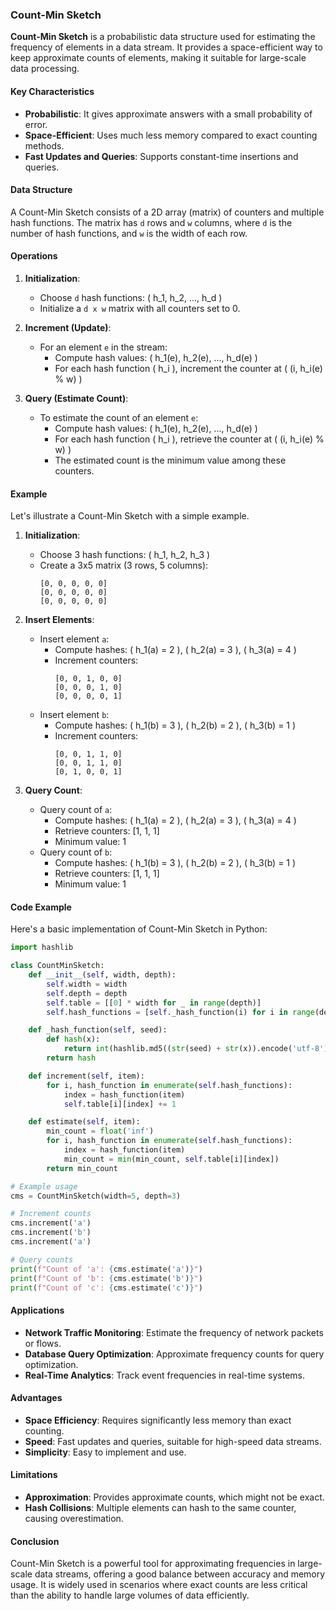 ### Count-Min Sketch

**Count-Min Sketch** is a probabilistic data structure used for estimating the frequency of elements in a data stream. It provides a space-efficient way to keep approximate counts of elements, making it suitable for large-scale data processing.

#### Key Characteristics
- **Probabilistic**: It gives approximate answers with a small probability of error.
- **Space-Efficient**: Uses much less memory compared to exact counting methods.
- **Fast Updates and Queries**: Supports constant-time insertions and queries.

#### Data Structure
A Count-Min Sketch consists of a 2D array (matrix) of counters and multiple hash functions. The matrix has `d` rows and `w` columns, where `d` is the number of hash functions, and `w` is the width of each row.

#### Operations

1. **Initialization**:
   - Choose `d` hash functions: \( h_1, h_2, ..., h_d \)
   - Initialize a `d x w` matrix with all counters set to 0.

2. **Increment (Update)**:
   - For an element `e` in the stream:
     - Compute hash values: \( h_1(e), h_2(e), ..., h_d(e) \)
     - For each hash function \( h_i \), increment the counter at \( (i, h_i(e) \% w) \)

3. **Query (Estimate Count)**:
   - To estimate the count of an element `e`:
     - Compute hash values: \( h_1(e), h_2(e), ..., h_d(e) \)
     - For each hash function \( h_i \), retrieve the counter at \( (i, h_i(e) \% w) \)
     - The estimated count is the minimum value among these counters.

#### Example

Let's illustrate a Count-Min Sketch with a simple example.

1. **Initialization**:
   - Choose 3 hash functions: \( h_1, h_2, h_3 \)
   - Create a 3x5 matrix (3 rows, 5 columns):
     ```
     [0, 0, 0, 0, 0]
     [0, 0, 0, 0, 0]
     [0, 0, 0, 0, 0]
     ```

2. **Insert Elements**:
   - Insert element `a`:
     - Compute hashes: \( h_1(a) = 2 \), \( h_2(a) = 3 \), \( h_3(a) = 4 \)
     - Increment counters: 
       ```
       [0, 0, 1, 0, 0]
       [0, 0, 0, 1, 0]
       [0, 0, 0, 0, 1]
       ```
   - Insert element `b`:
     - Compute hashes: \( h_1(b) = 3 \), \( h_2(b) = 2 \), \( h_3(b) = 1 \)
     - Increment counters:
       ```
       [0, 0, 1, 1, 0]
       [0, 0, 1, 1, 0]
       [0, 1, 0, 0, 1]
       ```

3. **Query Count**:
   - Query count of `a`:
     - Compute hashes: \( h_1(a) = 2 \), \( h_2(a) = 3 \), \( h_3(a) = 4 \)
     - Retrieve counters: [1, 1, 1]
     - Minimum value: 1
   - Query count of `b`:
     - Compute hashes: \( h_1(b) = 3 \), \( h_2(b) = 2 \), \( h_3(b) = 1 \)
     - Retrieve counters: [1, 1, 1]
     - Minimum value: 1

#### Code Example

Here's a basic implementation of Count-Min Sketch in Python:

```python
import hashlib

class CountMinSketch:
    def __init__(self, width, depth):
        self.width = width
        self.depth = depth
        self.table = [[0] * width for _ in range(depth)]
        self.hash_functions = [self._hash_function(i) for i in range(depth)]

    def _hash_function(self, seed):
        def hash(x):
            return int(hashlib.md5((str(seed) + str(x)).encode('utf-8')).hexdigest(), 16) % self.width
        return hash

    def increment(self, item):
        for i, hash_function in enumerate(self.hash_functions):
            index = hash_function(item)
            self.table[i][index] += 1

    def estimate(self, item):
        min_count = float('inf')
        for i, hash_function in enumerate(self.hash_functions):
            index = hash_function(item)
            min_count = min(min_count, self.table[i][index])
        return min_count

# Example usage
cms = CountMinSketch(width=5, depth=3)

# Increment counts
cms.increment('a')
cms.increment('b')
cms.increment('a')

# Query counts
print(f"Count of 'a': {cms.estimate('a')}")
print(f"Count of 'b': {cms.estimate('b')}")
print(f"Count of 'c': {cms.estimate('c')}")
```

#### Applications
- **Network Traffic Monitoring**: Estimate the frequency of network packets or flows.
- **Database Query Optimization**: Approximate frequency counts for query optimization.
- **Real-Time Analytics**: Track event frequencies in real-time systems.

#### Advantages
- **Space Efficiency**: Requires significantly less memory than exact counting.
- **Speed**: Fast updates and queries, suitable for high-speed data streams.
- **Simplicity**: Easy to implement and use.

#### Limitations
- **Approximation**: Provides approximate counts, which might not be exact.
- **Hash Collisions**: Multiple elements can hash to the same counter, causing overestimation.

#### Conclusion
Count-Min Sketch is a powerful tool for approximating frequencies in large-scale data streams, offering a good balance between accuracy and memory usage. It is widely used in scenarios where exact counts are less critical than the ability to handle large volumes of data efficiently.